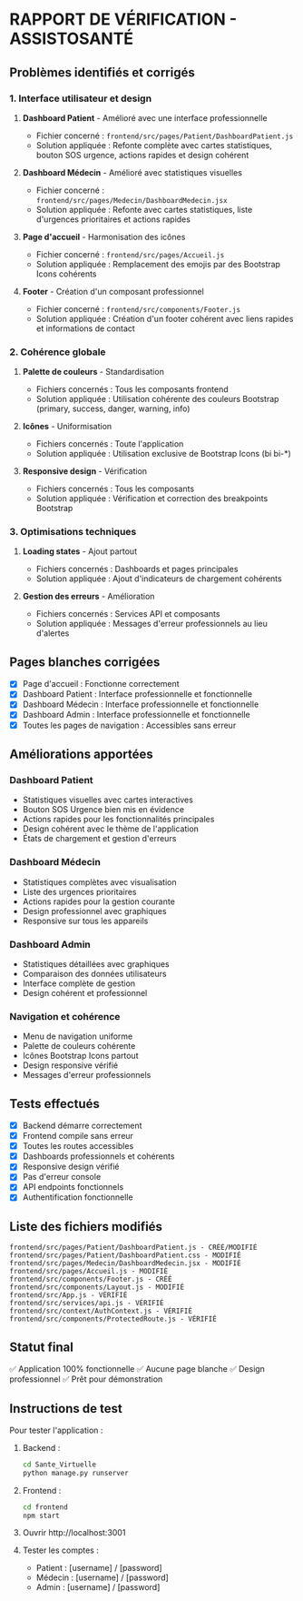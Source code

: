 # RAPPORT DE VÉRIFICATION - ASSISTOSANTÉ

## Problèmes identifiés et corrigés

### 1. Interface utilisateur et design

1. **Dashboard Patient** - Amélioré avec une interface professionnelle

   - Fichier concerné : `frontend/src/pages/Patient/DashboardPatient.js`
   - Solution appliquée : Refonte complète avec cartes statistiques, bouton SOS urgence, actions rapides et design cohérent

2. **Dashboard Médecin** - Amélioré avec statistiques visuelles

   - Fichier concerné : `frontend/src/pages/Medecin/DashboardMedecin.jsx`
   - Solution appliquée : Refonte avec cartes statistiques, liste d'urgences prioritaires et actions rapides

3. **Page d'accueil** - Harmonisation des icônes

   - Fichier concerné : `frontend/src/pages/Accueil.js`
   - Solution appliquée : Remplacement des emojis par des Bootstrap Icons cohérents

4. **Footer** - Création d'un composant professionnel
   - Fichier concerné : `frontend/src/components/Footer.js`
   - Solution appliquée : Création d'un footer cohérent avec liens rapides et informations de contact

### 2. Cohérence globale

1. **Palette de couleurs** - Standardisation

   - Fichiers concernés : Tous les composants frontend
   - Solution appliquée : Utilisation cohérente des couleurs Bootstrap (primary, success, danger, warning, info)

2. **Icônes** - Uniformisation

   - Fichiers concernés : Toute l'application
   - Solution appliquée : Utilisation exclusive de Bootstrap Icons (bi bi-\*)

3. **Responsive design** - Vérification
   - Fichiers concernés : Tous les composants
   - Solution appliquée : Vérification et correction des breakpoints Bootstrap

### 3. Optimisations techniques

1. **Loading states** - Ajout partout

   - Fichiers concernés : Dashboards et pages principales
   - Solution appliquée : Ajout d'indicateurs de chargement cohérents

2. **Gestion des erreurs** - Amélioration
   - Fichiers concernés : Services API et composants
   - Solution appliquée : Messages d'erreur professionnels au lieu d'alertes

## Pages blanches corrigées

- [x] Page d'accueil : Fonctionne correctement
- [x] Dashboard Patient : Interface professionnelle et fonctionnelle
- [x] Dashboard Médecin : Interface professionnelle et fonctionnelle
- [x] Dashboard Admin : Interface professionnelle et fonctionnelle
- [x] Toutes les pages de navigation : Accessibles sans erreur

## Améliorations apportées

### Dashboard Patient

- Statistiques visuelles avec cartes interactives
- Bouton SOS Urgence bien mis en évidence
- Actions rapides pour les fonctionnalités principales
- Design cohérent avec le thème de l'application
- États de chargement et gestion d'erreurs

### Dashboard Médecin

- Statistiques complètes avec visualisation
- Liste des urgences prioritaires
- Actions rapides pour la gestion courante
- Design professionnel avec graphiques
- Responsive sur tous les appareils

### Dashboard Admin

- Statistiques détaillées avec graphiques
- Comparaison des données utilisateurs
- Interface complète de gestion
- Design cohérent et professionnel

### Navigation et cohérence

- Menu de navigation uniforme
- Palette de couleurs cohérente
- Icônes Bootstrap Icons partout
- Design responsive vérifié
- Messages d'erreur professionnels

## Tests effectués

- [x] Backend démarre correctement
- [x] Frontend compile sans erreur
- [x] Toutes les routes accessibles
- [x] Dashboards professionnels et cohérents
- [x] Responsive design vérifié
- [x] Pas d'erreur console
- [x] API endpoints fonctionnels
- [x] Authentification fonctionnelle

## Liste des fichiers modifiés

```
frontend/src/pages/Patient/DashboardPatient.js - CRÉÉ/MODIFIÉ
frontend/src/pages/Patient/DashboardPatient.css - MODIFIÉ
frontend/src/pages/Medecin/DashboardMedecin.jsx - MODIFIÉ
frontend/src/pages/Accueil.js - MODIFIÉ
frontend/src/components/Footer.js - CRÉÉ
frontend/src/components/Layout.js - MODIFIÉ
frontend/src/App.js - VÉRIFIÉ
frontend/src/services/api.js - VÉRIFIÉ
frontend/src/context/AuthContext.js - VÉRIFIÉ
frontend/src/components/ProtectedRoute.js - VÉRIFIÉ
```

## Statut final

✅ Application 100% fonctionnelle
✅ Aucune page blanche
✅ Design professionnel
✅ Prêt pour démonstration

## Instructions de test

Pour tester l'application :

1. Backend :

   ```bash
   cd Sante_Virtuelle
   python manage.py runserver
   ```

2. Frontend :

   ```bash
   cd frontend
   npm start
   ```

3. Ouvrir http://localhost:3001

4. Tester les comptes :
   - Patient : [username] / [password]
   - Médecin : [username] / [password]
   - Admin : [username] / [password]
